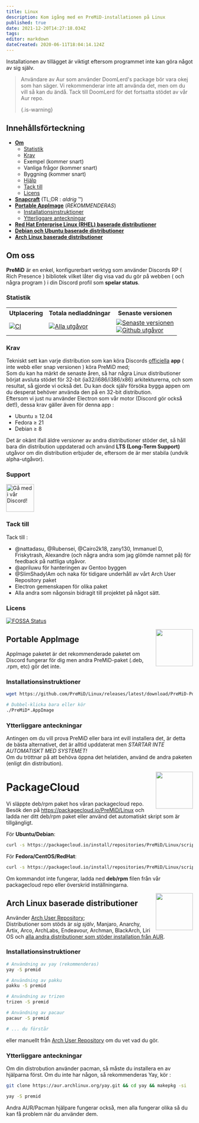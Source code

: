 ```yaml
---
title: Linux
description: Kom igång med en PreMiD-installationen på Linux
published: true
date: 2021-12-20T14:27:18.034Z
tags:
editor: markdown
dateCreated: 2020-06-11T18:04:14.124Z
---
```


Installationen av tillägget är viktigt eftersom programmet inte kan göra något av sig själv.

> Användare av Aur som använder DoomLerd's package bör vara okej som han säger. Vi rekommenderar inte att använda det, men om du vill så kan du ändå. Tack till DoomLerd för det fortsatta stödet av vår Aur repo. 
> 
> {.is-warning}

## Innehållsförteckning

- **[Om](#about)**
  - [Statistik](#stats)
  - [Krav](#requirements)
  - Exempel (kommer snart)
  - Vanliga frågor (kommer snart)
  - Byggning (kommer snart)
  - [Hjälp](#support)
  - [Tack till](#credits)
  - [Licens](#license)
- **[Snapcraft](#snapcraft)** (TL;DR : _aldrig_ ™️)
- **[Portable AppImage](#appimage)** (_REKOMMENDERAS_)
  - [Installationsinstruktioner](#appimageinstall)
  - [Ytterliggare anteckningar](#appimagenotes)
- [**Red Hat Enterprise Linux (RHEL) baserade distributioner**](#packagecloud)
- [**Debian och Ubuntu baserade distributioner**](#packagecloud)
- [**Arch Linux baserade distributioner**](#arch)

<a name="about"></a>

## Om oss

**PreMiD** är en enkel, konfigurerbart verktyg som använder Discords RP ( Rich Presence ) bibliotek vilket låter dig visa vad du gör på webben ( och några program ) i din Discord profil som **spelar status**.

<a name="stats"></a>

### Statistik

<table>
  <tr>
    <th>Utplacering</th>
    <th>Totala nedladdningar</th>
    <th>Senaste versionen</th>
  </tr>
  <tr>
    <td><a href="https://github.com/PreMiD/Linux/actions"><img src="https://github.com/PreMiD/Linux/workflows/CI/badge.svg?branch=master&event=push" alt="CI"></a></td>
    <td><a href="https://github.com/PreMiD/Linux/releases"><img src="https://img.shields.io/github/downloads/PreMiD/Linux/total.svg?maxAge=86400" alt="Alla utgåvor"></a></td>
    <td><a href="https://github.com/PreMiD/Linux/releases/latest"><img src="https://img.shields.io/github/v/release/PreMiD/Linux.svg?maxAge=86400" alt="Senaste versionen"><br><img src="https://img.shields.io/github/downloads/PreMiD/Linux/latest/total.svg?maxAge=86400" alt="Github utgåvor"></a></td>
  </tr>
</table>

<a name="requirements"></a>

### Krav

Tekniskt sett kan varje distribution som kan köra Discords [officiella](https://discordapp.com/download) **app** ( inte webb eller snap versionen ) köra PreMiD med;</br> Som du kan ha märkt de senaste åren, så har några Linux distributioner börjat avsluta stödet för 32-bit (ia32/i686/i386/x86) arkitekturerna, och som resultat, så gjorde vi också det. Du kan dock själv försöka bygga appen om du desperat behöver använda den på en 32-bit distribution.</br> Eftersom vi just nu använder Electron som vår motor (Discord gör också det!), dessa krav gäller även för denna app :

- Ubuntu ≥ 12.04
- Fedora ≥ 21
- Debian ≥ 8

Det är okänt ifall äldre versioner av andra distributioner stöder det, så håll bara din distribution uppdaterad och använd **LTS (Long-Term Support)** utgåvor om din distribution erbjuder de, eftersom de är mer stabila (undvik alpha-utgåvor).

<a name="support"></a>

### Support

<div>
  <a target="_blank" href="https://discord.premid.app/" title="Gå med i vår Discord!">
    <img height="75px" draggable="false" src="https://discordapp.com/api/guilds/493130730549805057/widget.png?style=banner2" alt="Gå med i vår Discord!">
  </a>
</div>

<a name="credits"></a>

### Tack till

Tack till :

- @nattadasu, @Rubensei, @Cairo2k18, zany130, Immanuel D, Friskytrash, Alexandre (och några andra som jag glömde namnet på) för feedback på nattliga utgåvor.
- @apriluwu för hanteringen av Gentoo byggen
- @SlimShadyIAm och naka för tidigare underhåll av vårt Arch User Repository paket
- Electron gemenskapen för olika paket
- Alla andra som någonsin bidragit till projektet på något sätt.

<a name="license"></a>

### Licens

[![FOSSA Status](https://app.fossa.io/api/projects/git%2Bgithub.com%2FPreMiD%2FLinux.svg?type=large)](https://app.fossa.io/projects/git%2Bgithub.com%2FPreMiD%2FLinux?ref=badge_large)

<img src="https://i.imgur.com/ACAxtmA.png" width="100" height="100" align="right" />

<a name="snapcraft"></a>

## Portable AppImage

AppImage paketet är det rekommenderade paketet om Discord fungerar för dig men andra PreMiD-paket (.deb, .rpm, etc) gör det inte.

<a name="appimageinstall"></a>

### Installationsinstruktioner

```bash
wget https://github.com/PreMiD/Linux/releases/latest/download/PreMiD-Portable.AppImage && chmod a+x PreMiD*.AppImage
```

```bash
# Dubbel-klicka bara eller kör
./PreMiD*.AppImage
```

<a name="appimagenotes"></a>

### Ytterliggare anteckningar

Antingen om du vill prova PreMiD eller bara int evill installera det, är detta de bästa alternativet, det är alltid upddaterat men _STARTAR INTE AUTOMATISKT MED SYSTEMET!_</br>Om du tröttnar på att behöva öppna det helatiden, använd de andra paketen (enligt din distribution).

<img src="https://raw.githubusercontent.com/PreMiD/Linux/master/.github/packagecloud.png" width="100" height="100" align="right" />

<a name="packagecloud"></a>

# PackageCloud

Vi släppte deb/rpm paket hos våran packagecloud repo. Besök den på https://packagecloud.io/PreMiD/Linux och ladda ner ditt deb/rpm paket eller använd det automatiskt skript som är tillgängligt.

För **Ubuntu/Debian**:

```bash
curl -s https://packagecloud.io/install/repositories/PreMiD/Linux/script.deb.sh | sudo bash
```

För **Fedora/CentOS/RedHat**:

```bash
curl -s https://packagecloud.io/install/repositories/PreMiD/Linux/script.rpm.sh | sudo bash
```

Om kommandot inte fungerar, ladda ned **deb/rpm** filen från vår packagecloud repo eller överskrid inställningarna.

<a name="arch"></a>

<img src="https://raw.githubusercontent.com/PreMiD/Linux/86ae2fbd49499785281f388a5305b06e0d3ecfea/.github/iusearchbtw.svg" width="100" height="100" align="right" />

## Arch Linux baserade distributioner

Använder [Arch User Repository](https://aur.archlinux.org/packages/premid);</br> Distributioner som stöds är _sig själv_, Manjaro, Anarchy, Artix, Arco, ArchLabs, Endeavour, Archman, BlackArch, Liri OS och [alla andra distributioner som stöder installation från AUR](https://wiki.archlinux.org/index.php/Arch-based_distributions#Active).

<a name="archinstall"></a>

### Installationsinstruktioner

```bash
# Användning av yay (rekommenderas)
yay -S premid
```

```bash
# Användning av pakku
pakku -S premid
```

```bash
# Användning av trizen
trizen -S premid
```

```bash
# Användning av pacaur
pacaur -S premid
```

```bash
# ... du förstår
```

eller manuellt från [Arch User Repository](https://aur.archlinux.org/packages/premid) om du vet vad du gör.

<a name="archnotes"></a>

### Ytterliggare anteckningar

Om din distrobution använder pacman, så måste du installera en av hjälparna först. Om du inte har någon, så rekommenderas Yay, kör :

```bash
git clone https://aur.archlinux.org/yay.git && cd yay && makepkg -si
```

```bash
yay -S premid
```

Andra AUR/Pacman hjälpare fungerar också, men alla fungerar olika så du kan få problem när du använder dem.
